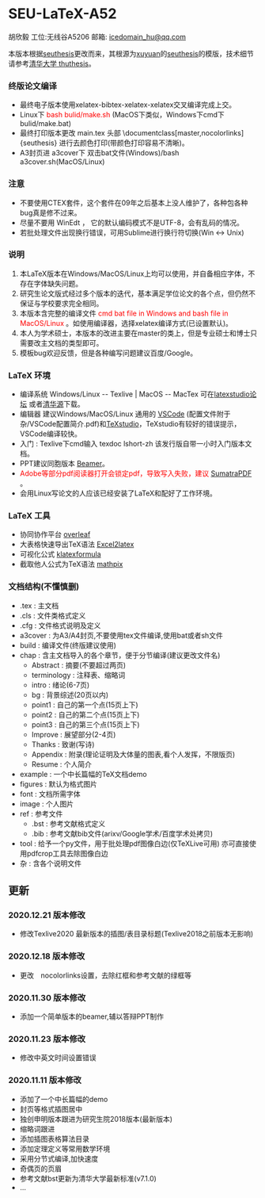# SEU-LaTeX-A52

胡欣毅 工位:无线谷A5206 邮箱: [icedomain_hu@qq.com](icedomain_hu@qq.com)

本版本根据[seuthesis](https://github.com/latexstudio/seu-latex)更改而来，其根源为[xuyuan](https://github.com/xuyuan)的[seuthesis](https://github.com/xuyuan/seuthesis)的模版，技术细节请参考[清华大学 thuthesis](https://mirrors.tuna.tsinghua.edu.cn/github-release/tuna/thuthesis/thuthesis-v7.1.0.zip)。

### 终版论文编译

- 最终电子版本使用xelatex-bibtex-xelatex-xelatex交叉编译完成上交。
- Linux下 <font color='red'> bash bulid/make.sh </font> (MacOS下类似，Windows下cmd下 bulid/make.bat)
- 最终打印版本更改 main.tex 头部 \documentclass[master,nocolorlinks]{seuthesis} 进行去颜色打印(带颜色打印容易不清晰)。
- A3封页进 a3cover下 双击bat文件(Windows)/bash a3cover.sh(MacOS/Linux)

### 注意

- 不要使用CTEX套件，这个套件在09年之后基本上没人维护了，各种包各种bug真是修不过来。
- 尽量不要用 WinEdt ， 它的默认编码模式不是UTF-8，会有乱码的情况。
- 若批处理文件出现换行错误，可用Sublime进行换行符切换(Win <-> Unix)

### 说明

1. 本LaTeX版本在Windows/MacOS/Linux上均可以使用，并自备相应字体，不存在字体缺失问题。
2. 研究生论文版式经过多个版本的迭代，基本满足学位论文的各个点，但仍然不保证与学校要求完全相同。
3. 本版本含完整的编译文件 <font color='red'> cmd bat file in Windows and bash file in MacOS/Linux </font>。如使用编译器，选择xelatex编译方式(已设置默认)。
4. 本人为学术硕士，本版本的改进主要在master的类上，但是专业硕士和博士只需要改主文档的类型即可。
5. 模板bug欢迎反馈，但是各种编写问题建议百度/Google。

### LaTeX 环境

- 编译系统 Windows/Linux -- Texlive | MacOS -- MacTex 可在[latexstudio论坛](https://www.latexstudio.net/archives/51801.html) 或者[清华源](https://mirrors.tuna.tsinghua.edu.cn/)下载。
- 编辑器 建议Windows/MacOS/Linux 通用的 [VSCode]() (配置文件附于 杂/VSCode配置简介.pdf)和[TeXstudio](http://texstudio.sourceforge.net/)，TeXstudio有较好的错误提示，VSCode编译较快。
- 入门 : Texlive下cmd输入 texdoc lshort-zh 该发行版自带一小时入门版本文档。
- PPT建议同胞版本 [Beamer](https://github.com/TouchFishPioneer/SEU-Beamer-Slide)。
- <font color='red'> Adobe等部分pdf阅读器打开会锁定pdf，导致写入失败，建议 [SumatraPDF](https://www.sumatrapdfreader.org/download-free-pdf-viewer.html) </font> 。
- 会用Linux写论文的人应该已经安装了LaTeX和配好了工作环境。

### LaTeX 工具

- 协同协作平台 [overleaf](https://www.overleaf.com/)
- 大表格快速导出TeX语法 [Excel2latex](https://www.ctan.org/tex-archive/support/excel2latex/)
- 可视化公式 [klatexformula](https://klatexformula.sourceforge.io/)
- 截取他人公式为TeX语法 [mathpix](https://mathpix.com/)

### 文档结构(不懂慎删)

- .tex : 主文档
- .cls : 文件类格式定义
- .cfg : 文件格式说明及定义
- a3cover : 为A3/A4封页,不要使用tex文件编译,使用bat或者sh文件
- build : 编译文件(终版建议使用)
- chap : 含主文档导入的各个章节，便于分节编译(建议更改文件名)
    * Abstract : 摘要(不要超过两页)
    * terminology : 注释表、缩略词
    * intro : 绪论(6-7页)
    * bg : 背景综述(20页以内)
    * point1 : 自己的第一个点(15页上下)
    * point2 : 自己的第二个点(15页上下)
    * point3 : 自己的第三个点(15页上下)
    * Improve : 展望部分(2-4页)
    * Thanks : 致谢(写诗)
    * Appendix : 附录(理论证明及大体量的图表,看个人发挥，不限版页)
    * Resume : 个人简介
- example : 一个中长篇幅的TeX文档demo
- figures : 默认为格式图片
- font : 文档所需字体
- image : 个人图片
- ref : 参考文件
    * .bst : 参考文献格式定义
    * .bib : 参考文献bib文件(arixv/Google学术/百度学术处拷贝)
- tool : 给予一个py文件，用于批处理pdf图像白边(仅TeXLive可用) 亦可直接使用pdfcrop工具去除图像白边
- 杂 : 含各个说明文件



## 更新

### 2020.12.21 版本修改

* 修改Texlive2020 最新版本的插图/表目录标题(Texlive2018之前版本无影响)

### 2020.12.18 版本修改

* 更改　nocolorlinks设置，去除红框和参考文献的绿框等

### 2020.11.30 版本修改

* 添加一个简单版本的beamer,辅以答辩PPT制作

### 2020.11.23 版本修改

* 修改中英文时间设置错误

### 2020.11.11 版本修改

* 添加了一个中长篇幅的demo
* 封页等格式插图居中
* 独创申明版本跟进为研究生院2018版本(最新版本)
* 缩略词跟进
* 添加插图表格算法目录
* 添加定理定义等常用数学环境
* 采用分节式编译,加快速度
* 奇偶页的页眉
* 参考文献bst更新为清华大学最新标准(v7.1.0)
* ...





